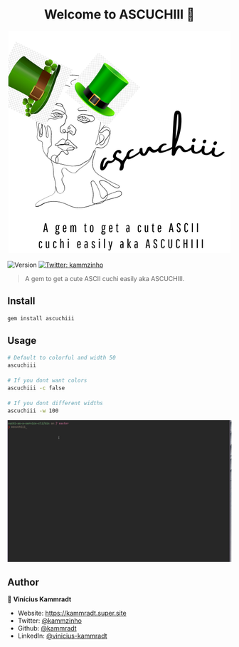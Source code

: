 <h1 align="center">Welcome to ASCUCHIII 👋</h1>


<div align="center">
    <img alt="logo" src="logo.png" />
</div>

<p>
  <img alt="Version" src="https://img.shields.io/badge/version-4-blue.svg?cacheSeconds=2592000" />
  <a href="https://twitter.com/kammzinho" target="_blank">
    <img alt="Twitter: kammzinho" src="https://img.shields.io/twitter/follow/kammzinho.svg?style=social" />
  </a>
</p>

> A gem to get a cute ASCII cuchi easily aka ASCUCHIII.


## Install

```sh
gem install ascuchiii
```

## Usage

```sh
# Default to colorful and width 50
ascuchiii

# If you dont want colors
ascuchiii -c false 

# If you dont different widths 
ascuchiii -w 100 
```

<div align="center">
    <img alt="usage" src="cuchi.gif" />
</div>



## Author

👤 **Vinícius Kammradt**

* Website: https://kammradt.super.site
* Twitter: [@kammzinho](https://twitter.com/kammzinho)
* Github: [@kammradt](https://github.com/kammradt)
* LinkedIn: [@vinicius-kammradt](https://linkedin.com/in/vinicius-kammradt)
